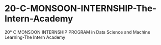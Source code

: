 # 20-C-MONSOON-INTERNSHIP-The-Intern-Academy
20° C MONSOON INTERNSHIP PROGRAM in Data Science and Machine Learning-The Intern Academy
